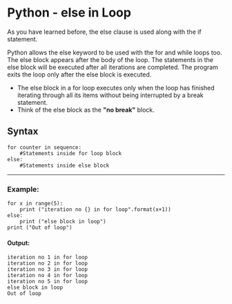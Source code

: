 # Python - else in Loop
As you have learned before, the else clause is used along with the if statement.

Python allows the else keyword to be used with the for and while loops too. The else block appears after the body of the loop. The statements in the else block will be executed after all iterations are completed. The program exits the loop only after the else block is executed.

- The else block in a for loop executes only when the loop has finished iterating through all its items without being interrupted by a break statement.
- Think of the else block as the ****"no break"**** block.
  
## Syntax
```
for counter in sequence:
    #Statements inside for loop block
else:
    #Statements inside else block
```
---
### Example:
```
for x in range(5):
    print ("iteration no {} in for loop".format(x+1))
else:
    print ("else block in loop")
print ("Out of loop")
```
#### Output:
```
iteration no 1 in for loop
iteration no 2 in for loop
iteration no 3 in for loop
iteration no 4 in for loop
iteration no 5 in for loop
else block in loop
Out of loop
```

